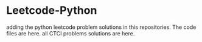 # Leetcode-Python
adding the python leetcode problem solutions in this repositories. 
The code files are here. 
all CTCI problems solutions are here.    

























































































































































































































































































































































































































































































































































































































































































































































































































































































































































































































































































































































































































































































































































